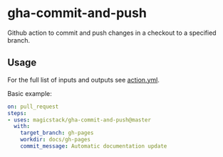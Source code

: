 # gha-commit-and-push

Github action to commit and push changes in a checkout to a specified branch.

## Usage

For the full list of inputs and outputs see [action.yml](action.yml).

Basic example:

```yaml
on: pull_request
steps:
- uses: magicstack/gha-commit-and-push@master
  with:
    target_branch: gh-pages
    workdir: docs/gh-pages
    commit_message: Automatic documentation update
```
